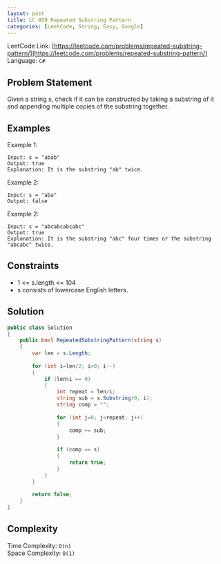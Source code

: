 ```yaml
---
layout: post
title: LC 459 Repeated Substring Pattern
categories: [LeetCode, String, Easy, Google]
---
```


LeetCode Link: [https://leetcode.com/problems/repeated-substring-pattern/](https://leetcode.com/problems/repeated-substring-pattern/)  
Language: `C#`

## Problem Statement

Given a string s, check if it can be constructed by taking a substring of it and appending multiple copies of the substring together.

## Examples

Example 1:

```
Input: s = "abab"
Output: true
Explanation: It is the substring "ab" twice.
```

Example 2:

```
Input: s = "aba"
Output: false
```

Example 2:

```
Input: s = "abcabcabcabc"
Output: true
Explanation: It is the substring "abc" four times or the substring "abcabc" twice.
```

## Constraints  

* 1 <= s.length <= 104
* s consists of lowercase English letters.

## Solution

``` csharp
public class Solution 
{
    public bool RepeatedSubstringPattern(string s)
    {        
        var len = s.Length;        
        
        for (int i=len/2; i>0; i--)
        {
            if (len%i == 0)
            {
                int repeat = len/i;                
                string sub = s.Substring(0, i);
                string comp = "";
                
                for (int j=0; j<repeat; j++)
                {
                    comp += sub;
                }
                
                if (comp == s)
                {
                    return true;
                }
            }
        }
        
        return false;        
    }
}
```

## Complexity

Time Complexity: `O(n)`  
Space Complexity: `O(1)`  
